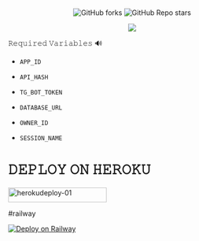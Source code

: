 <h1 align="center">
  <b>  </b>
</h1>

<p align="center" > <img alt="GitHub forks" src="https://img.shields.io/github/forks/Tellybots/Uploader-Bot?label=%F0%9F%8D%B4Forks&logoColor=blue&style=social">
<img alt="GitHub Repo stars" src="https://img.shields.io/github/stars/Tellybots/Uploader-Bot?label=%E2%AD%90%EF%B8%8FStars&logoColor=blue&style=social"> </p>

<p align="center"><a href="https://github.com/Tellybots/Uploader-Bot"><img src="https://github-readme-stats.vercel.app/api/pin?username=Tellybots&show_icons=true&theme=dracula&hide_border=true&repo=Uploader-Bot"></a></p>



  
𝚁𝚎𝚚𝚞𝚒𝚛𝚎𝚍 𝚅𝚊𝚛𝚒𝚊𝚋𝚕𝚎𝚜 🔊

* `APP_ID`

* `API_HASH`

* `TG_BOT_TOKEN`

* `DATABASE_URL`

* `OWNER_ID`

* `SESSION_NAME`




<h1 align="left">
  <b> 𝙳𝙴𝙿𝙻𝙾𝚈 𝙾𝙽 𝙷𝙴𝚁𝙾𝙺𝚄 </b>
</h1>



<p align="left"><a href="https://heroku.com/deploy?template=https://github.com/Tellybots/Uploader-Bot">
    <img src="https://img.shields.io/badge/Deploy%20To Heroku-purple?style=for-the-badge&logo=Heroku" alt="herokudeploy-01" border="0" height="30" width="200"></a>
</p>

#railway

[![Deploy on Railway](https://railway.app/button.svg)](https://railway.app/new/template?template=https%3A%2F%2Fgithub.com%2FRidhan-Github%2FUploader-Bot%2Ftree%2FDev&plugins=mongodb&envs=WEBHOOK%2CTG_BOT_TOKEN%2CAPP_ID%2CAPI_HASH%2COWNER_ID%2CDATABASE_URL%2CSESSION_NAME%2CCHUNK_SIZE%2CHTTP_PROXY&optionalEnvs=HTTP_PROXY&WEBHOOKDesc=Setting+this+to+ANYTHING+will+enable+webhooks+when+in+env+mode&TG_BOT_TOKENDesc=Your+bot+token%2C+as+a+string.&APP_IDDesc=Get+this+value+from+https%3A%2F%2Fmy.telegram.org&API_HASHDesc=Get+this+value+from+https%3A%2F%2Fmy.telegram.org&OWNER_IDDesc=Your+Telegram+ID&DATABASE_URLDesc=Your+MongoDB+URI&SESSION_NAMEDesc=Your+Session+Name&CHUNK_SIZEDesc=chunk+size+that+should+be+used+with+requests&HTTP_PROXYDesc=proxy+for+accessing+youtube-dl+in+GeoRestricted+Areas.+Get+your+own+proxy+from+https%3A%2F%2Fgithub.com%2Frg3%2Fyoutube-dl%2Fissues%2F1091%23issuecomment-230163061&WEBHOOKDefault=ANYTHING&SESSION_NAMEDefault=URL-UPLOADER&CHUNK_SIZEDefault=128&referralCode=Disney)



